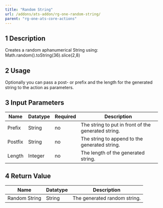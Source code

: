 ```yaml
---
title: "Random String"
url: /addons/ats-addon/rg-one-random-string/
parent: "rg-one-ats-core-actions"
---
```


## 1 Description

Creates a random aphanumerical String using:
Math.random().toString(36).slice(2,8)

## 2 Usage

Optionally you can pass a post- or prefix and the length for the generated string to the action as parameters.

## 3 Input Parameters

Name | Datatype | Required | Description
---- | -------- | ------- |---------------
Prefix | String | no | The string to put in front of the generated string.
Postfix | String | no | The string to append to the generated string.
Length | Integer | no | The length of the generated string.

## 4 Return Value

Name | Datatype | Description
---- | --------- | ---------------
Random String | String | The generated random string.
